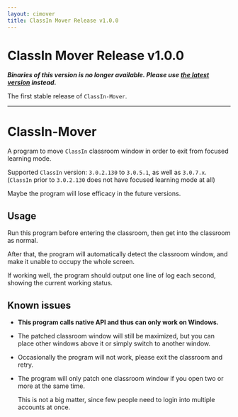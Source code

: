 ```yaml
---
layout: cimover
title: ClassIn Mover Release v1.0.0
---
```


# ClassIn Mover Release v1.0.0

**_Binaries of this version is no longer available. Please use [the latest version](https://carlgao4.github.io/ClassIn-Mover) instead._**

The first stable release of `ClassIn-Mover`.

- - -

# ClassIn-Mover

A program to move `ClassIn` classroom window in order to exit from focused learning mode.

Supported `ClassIn` version: `3.0.2.130` to `3.0.5.1`, as well as `3.0.7.x`. (`ClassIn` prior to `3.0.2.130` does not have focused learning mode at all)

Maybe the program will lose efficacy in the future versions.

## Usage

Run this program before entering the classroom, then get into the classroom as normal.

After that, the program will automatically detect the classroom window, and make it unable to occupy the whole screen.

If working well, the program should output one line of log each second, showing the current working status.

## Known issues

-   **This program calls native API and thus can only work on Windows.**
    
-   The patched classroom window will still be maximized, but you can place other windows above it or simply switch to another window.
    
-   Occasionally the program will not work, please exit the classroom and retry.
    
-   The program will only patch one classroom window if you open two or more at the same time.
    
    This is not a big matter, since few people need to login into multiple accounts at once.
